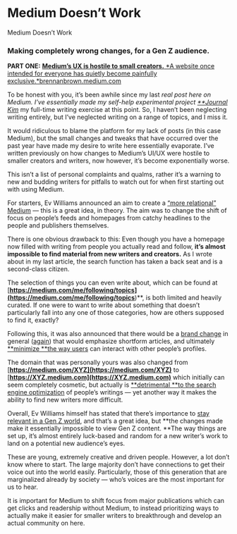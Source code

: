 
# Medium Doesn’t Work

Medium Doesn’t Work

### Making completely wrong changes, for a Gen Z audience.

**PART ONE:**
[**Medium’s UX is hostile to small creators.**
*A website once intended for everyone has quietly become painfully exclusive.*brennanbrown.medium.com](https://brennanbrown.medium.com/mediums-ux-is-hostile-to-small-creators-33393db0c6eb)

To be honest with you, it’s been awhile since my last *real *post here on Medium. I’ve essentially made my self-help experimental project [**Journal Kim](https://journal.kim/)** my full-time writing exercise at this point. So, I haven’t been neglecting writing entirely, but I’ve neglected writing on a range of topics, and I miss it.

It would ridiculous to blame the platform for my lack of posts (in this case Medium), but the small changes and tweaks that have occurred over the past year have made my desire to write here essentially evaporate. I’ve written previously on how changes to Medium’s UI/UX were hostile to smaller creators and writers, now however, it’s become exponentially worse.

This isn’t a list of personal complaints and qualms, rather it’s a warning to new and budding writers for pitfalls to watch out for when first starting out with using Medium.

For starters, Ev Williams announced an aim to create a [“more relational” Medium](https://ev.medium.com/toward-a-more-relational-medium-e801ff4653a4) — this is a great idea, in theory. The aim was to change the shift of focus on people’s feeds and homepages from catchy headlines to the people and publishers themselves.

There is one obvious drawback to this: Even though you have a homepage now filled with writing from people you actually read and follow, **it’s almost impossible to find material from new writers and creators.** As I wrote about in my last article, the search function has taken a back seat and is a second-class citizen.

The selection of things you can even write about, which can be found at [**https://medium.com/me/following/topics](https://medium.com/me/following/topics**)**, is both limited and heavily curated. If one were to want to write about something that doesn’t particularly fall into any one of those categories, how are others supposed to find it, exactly?

Following this, it was also announced that there would be a [brand change](https://blog.medium.com/a-more-expressive-medium-starting-with-medium-63b562206d8f) in general ([again](https://entrepreneurshandbook.co/mediums-new-logo-is-punctilious-75aef70b7395)) that would emphasize shortform articles, and ultimately [**minimize **the way users](https://blog.medium.com/whats-around-the-corner-for-medium-b79e8764c9cd) can interact with other people’s profiles.

The domain that was personally yours was also changed from [**https://medium.com/XYZ](https://medium.com/XYZ)** to [**https://XYZ.medium.com](https://XYZ.medium.com)** which initially can seem completely cosmetic, but actually is [**detrimental **to the search engine optimization](https://blog.cloudflare.com/subdomains-vs-subdirectories-best-practices-workers-part-1/) of people’s writings — yet another way it makes the ability to find new writers more difficult.

Overall, Ev Williams himself has stated that there’s importance to [stay relevant in a Gen Z world](https://ev.medium.com/more-medium-questions-answered-9368efff833b), and that’s a great idea, but **the changes made make it essentially impossible to view Gen Z content. **The way things are set up, it’s almost entirely luck-based and random for a new writer’s work to land on a potential new audience’s eyes.

These are young, extremely creative and driven people. However, a lot don’t know where to start. The large majority don’t have connections to get their voice out into the world easily. Particularly, those of this generation that are marginalized already by society — who’s voices are the most important for us to hear.

It is important for Medium to shift focus from major publications which can get clicks and readership without Medium, to instead prioritizing ways to actually make it easier for smaller writers to breakthrough and develop an actual community on here.
